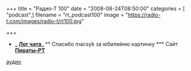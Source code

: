 +++
title = "Радио-Т 100"
date = "2008-08-24T08:50:00"
categories = [ "podcast",]
filename = "rt_podcast100"
image = "https://radio-t.com/images/radio-t/rt100.jpg"

+++

* **_ [Лог чата](http://chat.radio-t.com/logs/radio-t-100.html)_**
** Спасибо macsyk за юбилейню картинку
*** Сайт **[Пираты–РТ](http://pirate.radio-t.com/)**


[аудио](http://cdn.radio-t.com/rt_podcast100.mp3)
<audio src="http://cdn.radio-t.com/rt_podcast100.mp3" preload="none"></audio>